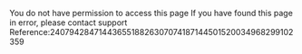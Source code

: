 You do not have permission to access this page If you have found this page in error, please contact support Reference:2407942847144365518826307074187144501520034968299102359